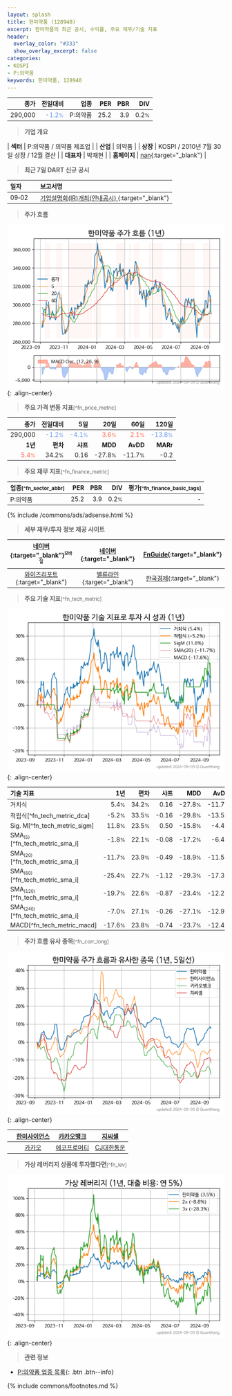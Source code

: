 ```yaml
---
layout: splash
title: 한미약품 (128940)
excerpt: 한미약품의 최근 공시, 수익률, 주요 재무/기술 지표
header:
  overlay_color: "#333"
  show_overlay_excerpt: false
categories:
- KOSPI
- P:의약품
keywords: 한미약품, 128940
---
```


| **종가** | **전일대비** | **업종** | **PER** | **PBR** | **DIV** |
| -------: | -----------: | -------: | ------: | ------: | ------: |
| 290,000 | <span style="color: cornflowerblue">-1.2<small>%</small></span> | P:의약품 | 25.2 | 3.9 | 0.2<small>%</small> |

<!-- more -->


> **기업 개요**<a id="company"></a>

| <span style="white-space:nowrap;">**섹터**</span> | P:의약품 / 의약품 제조업 |
| <span style="white-space:nowrap;">**산업**</span> | 의약품 |
| <span style="white-space:nowrap;">**상장**</span> | KOSPI / 2010년 7월 30일 상장 / 12월 결산 |
| <span style="white-space:nowrap;">**대표자**</span> | 박재현 |
| <span style="white-space:nowrap;">**홈페이지**</span> | [nan](nan){:target="_blank"} |


> **최근 7일 DART 신규 공시**<a id="dart"></a>

| **일자** |      | **보고서명** |
| :------- | :--- | :----------- |
| 09&#x2011;02 | | [기업설명회(IR)개최(안내공시)              ](https://dart.fss.or.kr/dsaf001/main.do?rcpNo=20240902800605){:target="_blank"} |


> **주가 흐름**<a id="price"></a>

![128940](/stock/images/128940.png){: .align-center}


> **주요 가격 변동 지표**<small>[^fn_price_metric]</small>

| **종가** | **전일대비** | **5일** | **20일** | **60일** | **120일** |
| -------: | -----------: | ------: | -------: | -------: | --------: |
| 290,000 | <span style="color: cornflowerblue">-1.2<small>%</small></span> | <span style="color: cornflowerblue">-4.1<small>%</small></span> | <span style="color: tomato">3.6<small>%</small></span> | <span style="color: tomato">2.1<small>%</small></span> | <span style="color: cornflowerblue">-13.8<small>%</small></span> |
| **1년** | **편차** | **샤프** | **MDD** | **AvDD** | **MARr** |
| <span style="color: tomato">5.4<small>%</small></span> | 34.2<small>%</small> | 0.16 | -27.8<small>%</small> | -11.7<small>%</small> | -0.2 |


> **주요 재무 지표**<small>[^fn_finance_metric]</small>

| **업종**<small>[^fn_sector_abbr]</small> | **PER** | **PBR** | **DIV** | **평가**<small>[^fn_finance_basic_tags]</small> |
| :--------------------------------------- | ------: | ------: | ------: | ----------------------------------------------: |
| P:의약품 | 25.2 | 3.9 | 0.2<small>%</small> | - |



{% include /commons/ads/adsense.html %}

> **세부 재무/투자 정보 제공 사이트**

| [네이버](https://m.stock.naver.com/domestic/stock/128940/finance/summary){:target="_blank"}<sup><small>모바일</small></sup> | [네이버](https://finance.naver.com/item/coinfo.naver?code=128940){:target="_blank"} | [FnGuide](https://comp.fnguide.com/SVO2/ASP/SVD_Invest.asp?gicode=A128940&MenuYn=Y){:target="_blank"} |
| :---: | :---: | :---: |
| [와이즈리포트](https://comp.wisereport.co.kr/company/c1040001.aspx?cmp_cd=128940){:target="_blank"} | [밸류라인](https://www.valueline.co.kr/finance/summary/128940){:target="_blank"} | [한국경제](https://markets.hankyung.com/stock/128940/financial-summary){:target="_blank"} |


> **주요 기술 지표**<small>[^fn_tech_metric]</small>


![128940](/stock/images/128940_tech.png){: .align-center}

| **기술 지표** | **1년** | **편차** | **샤프** | **MDD** | **AvDD** |
| :------------ | ------: | -----------: | -------: | ------: | -------: |
| 거치식 | 5.4<small>%</small> | 34.2<small>%</small> | 0.16 | -27.8<small>%</small> | -11.7<small>%</small> |
| 적립식[^fn_tech_metric_dca] | -5.2<small>%</small> | 33.5<small>%</small> | -0.16 | -29.8<small>%</small> | -13.5<small>%</small> |
| Sig. M[^fn_tech_metric_sigm] | 11.8<small>%</small> | 23.5<small>%</small> | 0.50 | -15.8<small>%</small> | -4.4<small>%</small> |
| SMA<small><sub>(5)</sub></small>[^fn_tech_metric_sma_i] | -1.8<small>%</small> | 22.1<small>%</small> | -0.08 | -17.2<small>%</small> | -6.4<small>%</small> |
| SMA<small><sub>(20)</sub></small>[^fn_tech_metric_sma_i] | -11.7<small>%</small> | 23.9<small>%</small> | -0.49 | -18.9<small>%</small> | -11.5<small>%</small> |
| SMA<small><sub>(60)</sub></small>[^fn_tech_metric_sma_i] | -25.4<small>%</small> | 22.7<small>%</small> | -1.12 | -29.3<small>%</small> | -17.3<small>%</small> |
| SMA<small><sub>(120)</sub></small>[^fn_tech_metric_sma_i] | -19.7<small>%</small> | 22.6<small>%</small> | -0.87 | -23.4<small>%</small> | -12.2<small>%</small> |
| SMA<small><sub>(240)</sub></small>[^fn_tech_metric_sma_i] | -7.0<small>%</small> | 27.1<small>%</small> | -0.26 | -27.1<small>%</small> | -12.9<small>%</small> |
| MACD[^fn_tech_metric_macd] | -17.6<small>%</small> | 23.8<small>%</small> | -0.74 | -23.7<small>%</small> | -12.4<small>%</small> |


> **주가 흐름 유사 종목**<a id="corr"></a><small>[^fn_corr_long]</small>

![128940](/stock/images/128940_corr.png){: .align-center}

|       | [한미사이언스](/008930/) | [카카오뱅크](/323410/) | [지씨셀](/144510/) |
| :---: | :------------------------------------: | :------------------------------------: | :------------------------------------: |
|       | [카카오](/035720/) | [에코프로머티](/450080/) | [CJ대한통운](/000120/) |


> **가상 레버리지 상품에 투자했다면**<a id="2x"></a><small>[^fn_lev]</small>

![128940](/stock/images/128940_2x.png){: .align-center}


> **관련 정보**

- [P:의약품 업종 목록](/stats/sector/kospi_업종_의약품_종목/){: .btn .btn--info}

{% include commons/footnotes.md %}
